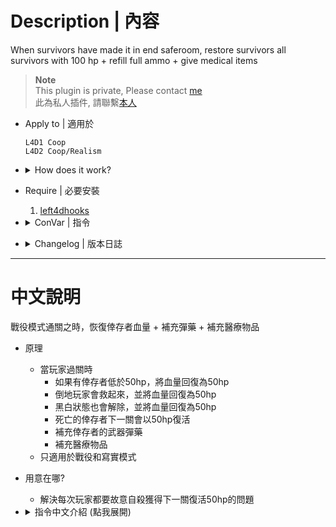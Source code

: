 # Description | 內容
When survivors have made it in end saferoom, restore survivors all survivors with 100 hp + refill full ammo + give medical items

> __Note__ <br/>
This plugin is private, Please contact [me](https://github.com/fbef0102/Game-Private_Plugin#私人插件列表-private-plugins-list)<br/>
此為私人插件, 請聯繫[本人](https://github.com/fbef0102/Game-Private_Plugin#私人插件列表-private-plugins-list)

* Apply to | 適用於
	```
	L4D1 Coop
	L4D2 Coop/Realism
	```

* <details><summary>How does it work?</summary>

	* When survivors have made it to saferoom
		* Any survivor who has less than 50hp will be restored to 50 permant health
		* Save any incapacitated survivor and gain 50 permant health
		* Remove black and white and gain 50 permant health
		* Dead survivor will respawn with 50hp on next level
		* Refill survivors' weapon ammo
		* Give medical items (Med Kit or defibrillator)
	* Remove kits in start saferoom and end saferoom
	* Apply to coop/realism only
</details>

* Require | 必要安裝
	1. [left4dhooks](https://forums.alliedmods.net/showthread.php?t=321696)

* <details><summary>ConVar | 指令</summary>

	* cfg/sourcemod/l4d_coop_saferoom_resupply.cfg
		```php
		// 0=Plugin off, 1=Plugin on.
		l4d_coop_saferoom_resupply_enable "1"

		// If 1, Remove kits in start saferoom
		l4d_coop_saferoom_resupply_remove_start_kits "1"

		// If 1, Remove kits in end saferoom
		l4d_coop_saferoom_resupply_remove_end_kits "1"

		// If 1, Remove ammo pile in start saferoom
		l4d_coop_saferoom_resupply_remove_start_ammo "1"

		// If 1, Remove ammo pile in end saferoom
		l4d_coop_saferoom_resupply_remove_end_ammo "0"

		// Amount of HP a survivor can restore in saferoom (0=off)
		// Amount of HP Dead survivor respawn with on next level (0=off)
		// Can set number above 100
		l4d_coop_saferoom_resupply_hp "50"

		// If 1, refill players' weapon ammo
		l4d_coop_saferoom_resupply_ammo "1"

		// (L4D2) Give medical item to survivor player
		// 0=Off, 1=Med Kit, 2=Defibrillator, 3=Pain pill, 4=Adrenaline, 5=Random
		// (If player had item, it does nothing)
		l4d_coop_saferoom_resupply_medical "5"

		// (L4D1) Give medical item to survivor player
		// 0=Off, 1=Med Kit, 2=Pain pill, 3=Random
		// (If player had item, it does nothing)
		l4d_coop_saferoom_resupply_medical "3"

		// If 1, Set health + remove kits/ammo pile + give medical item in the first map start saferoom
		l4d_coop_saferoom_resupply_first_map "0"
		```
</details>

* <details><summary>Changelog | 版本日誌</summary>

	* v1.1 (2025-1-16)
		* Update cvars
		* Remove saferoom ammo

	* v1.0 (2024-4-13)
		* Initial Release
</details>

- - - -
# 中文說明
戰役模式通關之時，恢復倖存者血量 + 補充彈藥 + 補充醫療物品 

* 原理
	* 當玩家過關時
		* 如果有倖存者低於50hp，將血量回復為50hp
		* 倒地玩家會救起來，並將血量回復為50hp
		* 黑白狀態也會解除，並將血量回復為50hp
		* 死亡的倖存者下一關會以50hp復活
		* 補充倖存者的武器彈藥
		* 補充醫療物品
	* 只適用於戰役和寫實模式

* 用意在哪?
	* 解決每次玩家都要故意自殺獲得下一關復活50hp的問題
	
* <details><summary>指令中文介紹 (點我展開)</summary>

	* cfg/sourcemod/l4d_coop_saferoom_resupply.cfg
		```php
		// 0=關閉插件, 1=啟動插件
		l4d_coop_saferoom_resupply_enable "1"

		// 為1時，移除起始安全室內的治療包
		l4d_coop_saferoom_resupply_remove_start_kits "1"

		// 為1時，移除終點安全室內的治療包
		l4d_coop_saferoom_resupply_remove_end_kits "1"

		// 為1時，移除起始安全室內的彈藥堆
		l4d_coop_saferoom_resupply_remove_start_ammo "1"

		// 為1時，移除終點安全室內的彈藥堆
		l4d_coop_saferoom_resupply_remove_end_ammo "0"

		// 通關時如果低於50血量則回復到50hp (0=不設置)
		// 死亡的倖存者下一關會以50hp復活 (0=不設置)
		// 數值可以設置超過100
		l4d_coop_saferoom_resupply_hp "50"

		// 為1時，通關時補充倖存者的武器彈藥
		l4d_coop_saferoom_resupply_ammo "1"

		// (L4D2) 通關時給予的治療物品
		// 0=不給, 1=治療包, 2=電擊器, 3=藥丸, 4=腎上腺素, 5=隨機
		// (如果倖存者已有物品, 則不給予)
		l4d_coop_saferoom_resupply_medical "5"

		// (L4D1) 通關時給予的治療物品
		// 0=不給, 1=治療包, 2=藥丸, 3=隨機
		// (如果倖存者已有物品, 則不給予)
		l4d_coop_saferoom_resupply_medical "3"

		// 為1時，地圖第一關，刪除起始安全室內治療物品/彈藥堆 + 設置血量
		l4d_coop_saferoom_resupply_first_map "0"
		```
</details>
